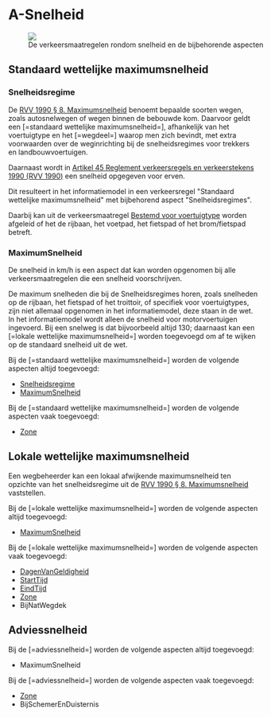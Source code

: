 # A-Snelheid

<figure  style="width:100%">
<img src="./hoofdstukken/media/snelheid.png">
<figcaption>De verkeersmaatregelen rondom snelheid en de bijbehorende aspecten</caption>
</figure>

## Standaard wettelijke maximumsnelheid

### Snelheidsregime
De <a href="https://wetten.overheid.nl/jci1.3:c:BWBR0004825&hoofdstuk=II&paragraaf=8&z=2023-07-01&g=2023-07-01">RVV 1990 § 8. Maximumsnelheid</a> benoemt bepaalde soorten wegen, zoals autosnelwegen of wegen binnen de bebouwde kom. Daarvoor geldt een [=standaard wettelijke maximumsnelheid=], afhankelijk van het voertuigtype en het [=wegdeel=] waarop men zich bevindt, met extra voorwaarden over de weginrichting bij de snelheidsregimes voor trekkers en landbouwvoertuigen. 

Daarnaast wordt in <a href="https://wetten.overheid.nl/jci1.3:c:BWBR0004825&hoofdstuk=II&paragraaf=17&artikel=45&z=2023-07-01&g=2023-07-01">Artikel 45 Reglement verkeersregels en verkeerstekens 1990 (RVV 1990)</a> een snelheid opgegeven voor erven.


Dit resulteert in het informatiemodel in een verkeersregel "Standaard wettelijke maximumsnelheid" met bijbehorend aspect "Snelheidsregimes".

Daarbij kan uit de verkeersmaatregel [Bestemd voor voertuigtype](#bestemd-voor-voertuigtype) worden afgeleid of het de rijbaan, het voetpad, het fietspad of het brom/fietspad betreft.

### MaximumSnelheid
De snelheid in km/h is een aspect dat kan worden opgenomen bij alle verkeersmaatregelen die een snelheid voorschrijven.


De maximum snelheden die bij de Snelheidsregimes horen, zoals snelheden op de rijbaan, het fietspad of het troittoir, of specifiek voor voertuigtypes, zijn niet allemaal opgenomen in het informatiemodel, deze staan in de wet. In het informatiemodel wordt alleen de snelheid voor motorvoertuigen ingevoerd. Bij een snelweg is dat bijvoorbeeld altijd 130; daarnaast kan een [=lokale wettelijke maximumsnelheid=] worden toegevoegd om af te wijken op de standaard snelheid uit de wet. 

Bij de [=standaard wettelijke maximumsnelheid=] worden de volgende aspecten altijd toegevoegd:
* [Snelheidsregime](#snelheidsregime) 
* [MaximumSnelheid](#maximumsnelheid) 

Bij de [=standaard wettelijke maximumsnelheid=] worden de volgende aspecten vaak toegevoegd:
* [Zone](#zone)


## Lokale wettelijke maximumsnelheid
Een wegbeheerder kan een lokaal afwijkende maximumsnelheid ten opzichte van het snelheidsregime uit de <a href="https://wetten.overheid.nl/jci1.3:c:BWBR0004825&hoofdstuk=II&paragraaf=8&z=2023-07-01&g=2023-07-01">RVV 1990 § 8. Maximumsnelheid</a> vaststellen. 

Bij de [=lokale wettelijke maximumsnelheid=] worden de volgende aspecten altijd toegevoegd:
* [MaximumSnelheid](#maximumsnelheid) 

Bij de [=lokale wettelijke maximumsnelheid=] worden de volgende aspecten vaak toegevoegd:
* [DagenVanGeldigheid](#dag-en-uur)
* [StartTijd](#dag-en-uur)
* [EindTijd](#dag-en-uur)
* [Zone](#zone)
* BijNatWegdek



## Adviessnelheid
Bij de [=adviessnelheid=] worden de volgende aspecten altijd toegevoegd:
* MaximumSnelheid

Bij de [=adviessnelheid=] worden de volgende aspecten vaak toegevoegd:
* [Zone](#zone)
* BijSchemerEnDuisternis


